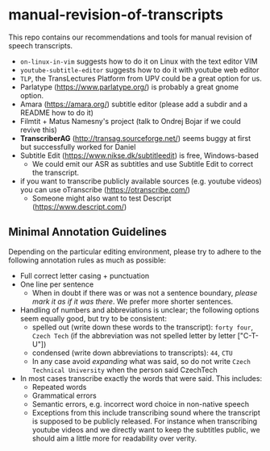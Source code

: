 # manual-revision-of-transcripts
This repo contains our recommendations and tools for manual revision of speech transcripts.

- ``on-linux-in-vim`` suggests how to do it on Linux with the text editor VIM
- ``youtube-subtitle-editor`` suggests how to do it with youtube web editor
- ``TLP``, the TransLectures Platform from UPV could be a great option for us.
- Parlatype (https://www.parlatype.org/) is probably a great gnome option.
- Amara (https://amara.org/) subtitle editor (please add a subdir and a README how to do it)
- Filmtit + Matus Namesny's project (talk to Ondrej Bojar if we could revive this)
- **TranscriberAG** (http://transag.sourceforge.net/) seems buggy at first but successfully worked for Daniel
- Subtitle Edit (https://www.nikse.dk/subtitleedit) is free, Windows-based
  - We could emit our ASR as subtitles and use Subtitle Edit to correct the transcript.
- if you want to transcribe publicly available sources (e.g. youtube videos) you can use oTranscribe (https://otranscribe.com/)
  - Someone might also want to test Descript (https://www.descript.com/)

## Minimal Annotation Guidelines

Depending on the particular editing environment, please try to adhere to the following annotation rules as much as possible:

- Full correct letter casing + punctuation
- One line per sentence
  + When in doubt if there was or was not a sentence boundary, *please mark it as if it was there*. We prefer more shorter sentences.
- Handling of numbers and abbreviations is unclear; the following options seem equally good, but try to be consistent:
  - spelled out (write down these words to the transcript): ``forty four``, ``Czech Tech`` (if the abbreviation was not spelled letter by letter ["C-T-U"])
  - condensed (write down abbreviations to transcripts): ``44``, ``CTU``
  - In any case avoid _expanding_ what was said, so do not write ``Czech Technical University`` when the person said CzechTech
- In most cases transcribe exactly the words that were said. This includes: 
  * Repeated words
  * Grammatical errors
  * Semantic errors, e.g. incorrect word choice in non-native speech
  * Exceptions from this include transcribing sound where the transcript is supposed to be publicly released. For instance when transcribing youtube videos and we directly want to keep the subtitles public, we should aim a little more for readability over verity.

